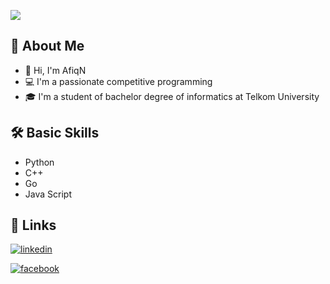 ![](https://camo.githubusercontent.com/5ddf73ad3a205111cf8c686f687fc216c2946a75005718c8da5b837ad9de78c9/68747470733a2f2f7468756d62732e6766796361742e636f6d2f4576696c4e657874446576696c666973682d736d616c6c2e676966)
## 🚀 About Me

- 👋 Hi, I'm AfiqN
- 💻 I'm a passionate competitive programming
- 🎓 I'm a student of bachelor degree of informatics at Telkom University

## 🛠 Basic Skills
- Python 
- C++
- Go
- Java Script

## 🔗 Links
[![linkedin](https://img.shields.io/badge/linkedin-0A66C2?style=for-the-badge&logo=linkedin&logoColor=white)](https://www.linkedin.com/in/ahmad-taufiq-nur-rohman-aaa3b91a6/)

[![facebook](https://img.shields.io/badge/Facebook-1877F2?style=for-the-badge&logo=facebook&logoColor=white)](https://www.facebook.com/afiq.nurrohman.6)
